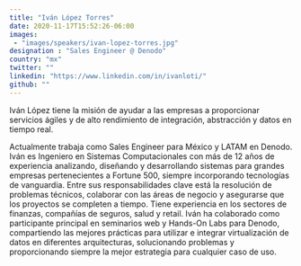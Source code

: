 ```yaml
---
title: "Iván López Torres"
date: 2020-11-17T15:52:26-06:00
images:
 - "images/speakers/ivan-lopez-torres.jpg"
designation : "Sales Engineer @ Denodo"
country: "mx"
twitter: ""
linkedin: "https://www.linkedin.com/in/ivanloti/"
github: ""
---
```


Iván López tiene la misión de ayudar a las empresas a proporcionar servicios ágiles y de alto rendimiento de integración, abstracción y datos en tiempo real.

Actualmente trabaja como Sales Engineer para México y LATAM en Denodo. Iván es Ingeniero en Sistemas Computacionales con más de 12 años de experiencia analizando, diseñando y desarrollando sistemas para grandes empresas pertenecientes a Fortune 500, siempre incorporando tecnologías de vanguardia. Entre sus responsabilidades clave está la resolución de problemas técnicos, colaborar con las áreas de negocio y asegurarse que los proyectos se completen a tiempo. Tiene experiencia en los sectores de finanzas, compañías de seguros, salud y retail.
Iván ha colaborado como participante principal en seminarios web y Hands-On Labs para Denodo, compartiendo las mejores prácticas para utilizar e integrar virtualización de datos en diferentes arquitecturas, solucionando problemas y proporcionando siempre la mejor estrategia para cualquier caso de uso.